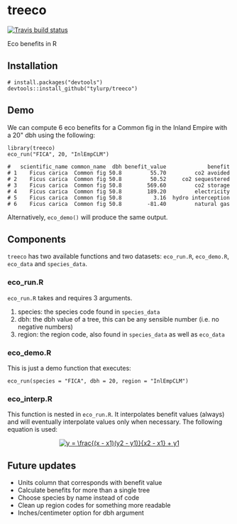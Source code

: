 # treeco
[![Travis build status](https://travis-ci.org/tyluRp/treeco.svg?branch=master)](https://travis-ci.org/tyluRp/treeco)

Eco benefits in R

## Installation

```
# install.packages("devtools")
devtools::install_github("tylurp/treeco")
```

## Demo

We can compute 6 eco benefits for a Common fig in the Inland Empire with a 20" dbh using the following:

```
library(treeco)
eco_run("FICA", 20, "InlEmpCLM")

#   scientific_name common_name  dbh benefit_value             benefit
# 1    Ficus carica  Common fig 50.8         55.70         co2 avoided
# 2    Ficus carica  Common fig 50.8         50.52     co2 sequestered
# 3    Ficus carica  Common fig 50.8        569.60         co2 storage
# 4    Ficus carica  Common fig 50.8        189.20         electricity
# 5    Ficus carica  Common fig 50.8          3.16  hydro interception
# 6    Ficus carica  Common fig 50.8        -81.40         natural gas
```

Alternatively, `eco_demo()` will produce the same output.

## Components

`treeco` has two available functions and two datasets: `eco_run.R`, `eco_demo.R`, `eco_data` and `species_data`.

### eco_run.R

`eco_run.R` takes and requires 3 arguments.

1. species: the species code found in `species_data`
2. dbh: the dbh value of a tree, this can be any sensible number (i.e. no negative numbers)
3. region: the region code, also found in `species_data` as well as `eco_data`

### eco_demo.R

This is just a demo function that executes:

```
eco_run(species = "FICA", dbh = 20, region = "InlEmpCLM")
```

### eco_interp.R

This function is nested in `eco_run.R`. It interpolates benefit values (always) and will eventually interpolate values only when necessary. The following equation is used:

<p align="center"><a href="http://www.codecogs.com/eqnedit.php?latex=y&space;=&space;\frac{(x&space;-&space;x1)(y2&space;-&space;y1)}{x2&space;-&space;x1}&space;&plus;&space;y1" target="_blank"><img src="http://latex.codecogs.com/svg.latex?y&space;=&space;\frac{(x&space;-&space;x1)(y2&space;-&space;y1)}{x2&space;-&space;x1}&space;&plus;&space;y1" title="y = \frac{(x - x1)(y2 - y1)}{x2 - x1} + y1" /></a></p>

## Future updates

* Units column that corresponds with benefit value
* Calculate benefits for more than a single tree
* Choose species by name instead of code
* Clean up region codes for something more readable
* Inches/centimeter option for dbh argument
